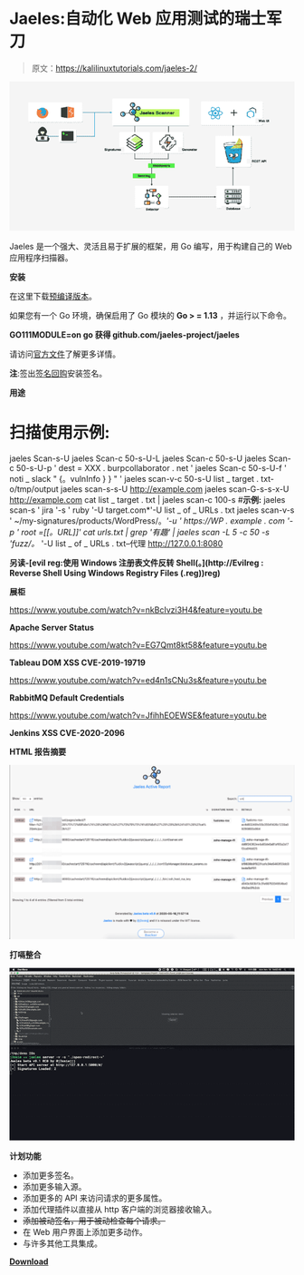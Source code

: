 # Jaeles:自动化 Web 应用测试的瑞士军刀

> 原文：<https://kalilinuxtutorials.com/jaeles-2/>

[![Jaeles : The Swiss Army Knife For Automated Web Application Testing](img//c8ecd91f2ba98afc68222bee6673c800.png "Jaeles : The Swiss Army Knife For Automated Web Application Testing")](https://1.bp.blogspot.com/-nCVlpcMzOvU/Xsy2tHl4WrI/AAAAAAAAGgU/W714D6-vmP0e0qNTDMyl3arxCclQnk8ewCLcBGAsYHQ/s1600/Jaeles%25281%2529.png)

Jaeles 是一个强大、灵活且易于扩展的框架，用 Go 编写，用于构建自己的 Web 应用程序扫描器。

**安装**

在这里下载[预编译版本](https://github.com/jaeles-project/jaeles/releases)。

如果您有一个 Go 环境，确保启用了 Go 模块的 **Go > = 1.13** ，并运行以下命令。

**GO111MODULE=on go 获得 github.com/jaeles-project/jaeles**

请访问[官方文件](https://jaeles-project.github.io/)了解更多详情。

**注**:签出[签名回购](https://github.com/jaeles-project/jaeles-signatures)安装签名。

**用途**

# **扫描使用示例:**
jaeles Scan-s-U
jaeles Scan-c 50-s-U-L
jaeles Scan-c 50-s-U
jaeles Scan-c 50-s-U-p ' dest = XXX . burpcollaborator . net '
jaeles Scan-c 50-s-U-f ' noti _ slack " {。vulnInfo } } " '
jaeles scan-v-c 50-s-U list _ target . txt-o/tmp/output
jaeles scan-s-s-U http://example.com
jaeles scan-G-s-s-x-U http://example.com
cat list _ target . txt | jaeles scan-c 100-s
#**示例:**
jaeles scan-s ' jira '-s ' ruby '-U target.com*'-U list _ of _ URLs . txt jaeles scan-v-s ' ~/my-signatures/products/WordPress/。*'-u ' https://WP . example . com '-p ' root =[[。URL]]'
cat urls.txt | grep '有趣' | jaeles scan -L 5 -c 50 -s 'fuzz/。* '-U list _ of _ URLs . txt–代理 http://127.0.0.1:8080

**另读-[evil reg:使用 Windows 注册表文件反转 Shell(。](http://Evilreg : Reverse Shell Using Windows Registry Files (.reg))reg)**

**展柜**

https://www.youtube.com/watch?v=nkBcIvzi3H4&feature=youtu.be

**Apache Server Status**

https://www.youtube.com/watch?v=EG7Qmt8kt58&feature=youtu.be

**Tableau DOM XSS CVE-2019-19719**

https://www.youtube.com/watch?v=ed4n1sCNu3s&feature=youtu.be

**RabbitMQ Default Credentials**

https://www.youtube.com/watch?v=JfihhEOEWSE&feature=youtu.be

**Jenkins XSS CVE-2020-2096**

**HTML 报告摘要**

![](img//a511e5a414c512ce3f6b0d50b2e2e2fb.png)

**打嗝整合**

![](img//8f2ee93713c16a3f72e49fe67db75417.png)

**计划功能**

*   添加更多签名。
*   添加更多输入源。
*   添加更多的 API 来访问请求的更多属性。
*   添加代理插件以直接从 http 客户端的浏览器接收输入。
*   ~~添加被动签名，用于被动检查每个请求。~~
*   在 Web 用户界面上添加更多动作。
*   与许多其他工具集成。

[**Download**](https://github.com/jaeles-project/jaeles)